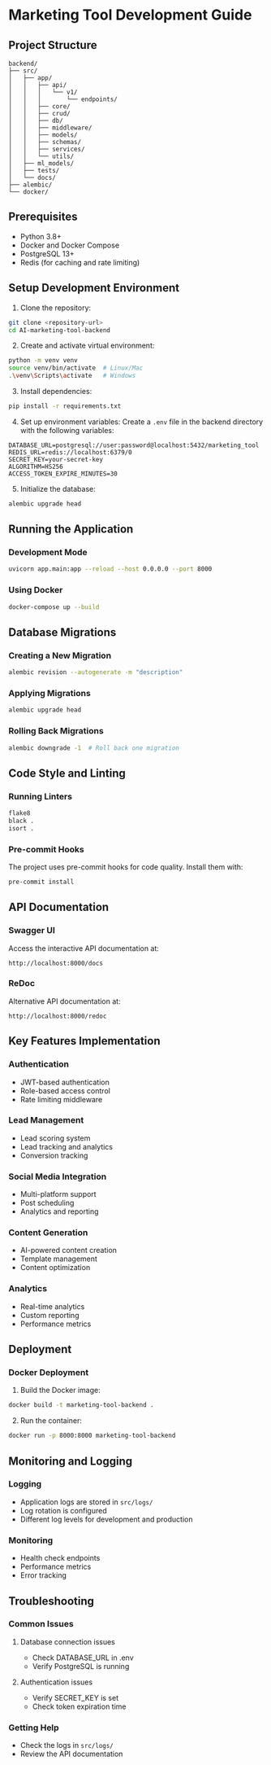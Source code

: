 # Marketing Tool Development Guide

## Project Structure
```
backend/
├── src/
│   ├── app/
│   │   ├── api/
│   │   │   └── v1/
│   │   │       └── endpoints/
│   │   ├── core/
│   │   ├── crud/
│   │   ├── db/
│   │   ├── middleware/
│   │   ├── models/
│   │   ├── schemas/
│   │   ├── services/
│   │   └── utils/
│   ├── ml_models/
│   ├── tests/
│   └── docs/
├── alembic/
└── docker/
```

## Prerequisites
- Python 3.8+
- Docker and Docker Compose
- PostgreSQL 13+
- Redis (for caching and rate limiting)

## Setup Development Environment

1. Clone the repository:
```bash
git clone <repository-url>
cd AI-marketing-tool-backend
```

2. Create and activate virtual environment:
```bash
python -m venv venv
source venv/bin/activate  # Linux/Mac
.\venv\Scripts\activate   # Windows
```

3. Install dependencies:
```bash
pip install -r requirements.txt
```

4. Set up environment variables:
Create a `.env` file in the backend directory with the following variables:
```env
DATABASE_URL=postgresql://user:password@localhost:5432/marketing_tool
REDIS_URL=redis://localhost:6379/0
SECRET_KEY=your-secret-key
ALGORITHM=HS256
ACCESS_TOKEN_EXPIRE_MINUTES=30
```

5. Initialize the database:
```bash
alembic upgrade head
```

## Running the Application

### Development Mode
```bash
uvicorn app.main:app --reload --host 0.0.0.0 --port 8000
```

### Using Docker
```bash
docker-compose up --build
```
## Database Migrations

### Creating a New Migration
```bash
alembic revision --autogenerate -m "description"
```

### Applying Migrations
```bash
alembic upgrade head
```

### Rolling Back Migrations
```bash
alembic downgrade -1  # Roll back one migration
```

## Code Style and Linting

### Running Linters
```bash
flake8
black .
isort .
```

### Pre-commit Hooks
The project uses pre-commit hooks for code quality. Install them with:
```bash
pre-commit install
```

## API Documentation

### Swagger UI
Access the interactive API documentation at:
```
http://localhost:8000/docs
```

### ReDoc
Alternative API documentation at:
```
http://localhost:8000/redoc
```

## Key Features Implementation

### Authentication
- JWT-based authentication
- Role-based access control
- Rate limiting middleware

### Lead Management
- Lead scoring system
- Lead tracking and analytics
- Conversion tracking

### Social Media Integration
- Multi-platform support
- Post scheduling
- Analytics and reporting

### Content Generation
- AI-powered content creation
- Template management
- Content optimization

### Analytics
- Real-time analytics
- Custom reporting
- Performance metrics

## Deployment

### Docker Deployment
1. Build the Docker image:
```bash
docker build -t marketing-tool-backend .
```

2. Run the container:
```bash
docker run -p 8000:8000 marketing-tool-backend
```

## Monitoring and Logging

### Logging
- Application logs are stored in `src/logs/`
- Log rotation is configured
- Different log levels for development and production

### Monitoring
- Health check endpoints
- Performance metrics
- Error tracking

## Troubleshooting

### Common Issues
1. Database connection issues
   - Check DATABASE_URL in .env
   - Verify PostgreSQL is running

3. Authentication issues
   - Verify SECRET_KEY is set
   - Check token expiration time

### Getting Help
- Check the logs in `src/logs/`
- Review the API documentation

